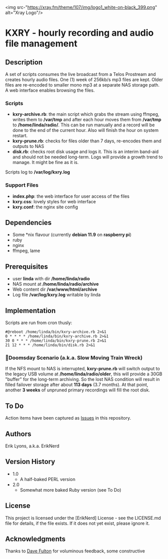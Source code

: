 <img src-"https://xray.fm/theme/107/img/logo1_white-on-black_399.png" alt="Xray Logo"/>
# KXRY - hourly recording and audio file management

## Description
A set of scripts consumes the live broadcast from a Telos Prostream and creates hourly audio files. One (1) week of 256kb/s mp3 files are kept. Older files are re-encoded to smaller mono mp3 at a separate NAS storage path. A web interface enables browsing the files.

### Scripts
* **kxry-archive.rb**: the main script which grabs the stream using ffmpeg, writes them to **/var/tmp** and after each hour moves them from **/var/tmp** to **/home/linda/radio/**. This can be run manually and a record will be done to the end of the current hour. Also will finish the hour on system restart.
* **kxry-prune.rb**: checks for files older than 7 days, re-encodes them and outputs to NAS
* **disk.rb**: checks root disk usage and logs it. This is an interim band-aid and should not be needed long-term. Logs will provide a growth trend to manage. It might be fine as it is. 

Scripts log to **/var/log/kxry.log**

### Support Files
* **index.php**: the web interface for user access of the files
* **kxry.css**: lovely styles for web interface
* **kxry.conf**: the nginx site config

## Dependencies
* Some \*nix flavour (currently **debian 11.9** on **raspberry pi**)
* ruby
* nginx 
* ffmpeg, lame 
 
## Prerequisites
* user **linda** with dir **/home/linda/radio**
* NAS mount at **/home/linda/radio/archive**
* Web content dir **/var/www/html/archive**
* Log file **/var/log/kxry.log** writable by linda

## Implementation
Scripts are run from cron thusly:
````
#@reboot /home/linda/bin/kxry-archive.rb 2>&1
0 * * * * /home/linda/bin/kxry-archive.rb 2>&1
30 0 * * * /home/linda/bin/kxry-prune.rb 2>&1
21 12 * * * /home/linda/bin/disk.rb 2>&1
````

### :rotating_light:Doomsday Scenario (a.k.a. Slow Moving Train Wreck)
If the NFS mount to NAS is interrupted, **kxry-prune.rb** will switch output to the legacy USB volume at **/home/linda/radio/older**, this will provide a 30GB "buffer" for the long-term archiving. So the lost NAS condition will result in filled failover storage after about **113 days** (3.7 months). At that point, another **3 weeks** of unpruned primary recordings will fill the root disk. 

## To Do
Action items have been captured as [Issues](https://github.com/rserling/kxry/issues) in this repository.

## Authors

Erik Lyons, a.k.a. ErikNerd

## Version History

* 1.0
    * A half-baked PERL version
* 2.0
    * Somewhat more baked Ruby version (see To Do)

## License

This project is licensed under the [ErikNerd] License - see the LICENSE.md file for details, if the file exists. If it does not yet exist, please ignore it.

## Acknowledgments

Thanks to [Dave Fulton](mailto:davedatt@gmail.com) for voluminous feedback, some constructive

